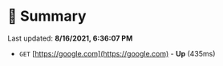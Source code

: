 # 📖 Summary
Last updated: **8/16/2021, 6:36:07 PM**

- `GET` [https://google.com](https://google.com) - **Up** (435ms)
